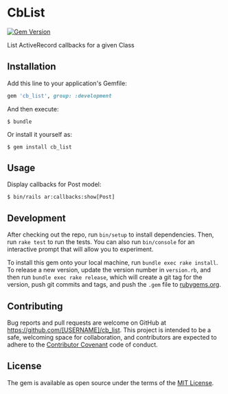 # CbList

[![Gem Version](https://badge.fury.io/rb/cb_list.svg)](https://badge.fury.io/rb/cb_list)

List ActiveRecord callbacks for a given Class


## Installation

Add this line to your application's Gemfile:

```ruby
gem 'cb_list', group: :development
```

And then execute:

    $ bundle

Or install it yourself as:

    $ gem install cb_list

## Usage
Display callbacks for Post model:

    $ bin/rails ar:callbacks:show[Post] 


## Development

After checking out the repo, run `bin/setup` to install dependencies. Then, run `rake test` to run the tests. You can also run `bin/console` for an interactive prompt that will allow you to experiment.

To install this gem onto your local machine, run `bundle exec rake install`. To release a new version, update the version number in `version.rb`, and then run `bundle exec rake release`, which will create a git tag for the version, push git commits and tags, and push the `.gem` file to [rubygems.org](https://rubygems.org).

## Contributing

Bug reports and pull requests are welcome on GitHub at https://github.com/[USERNAME]/cb_list. This project is intended to be a safe, welcoming space for collaboration, and contributors are expected to adhere to the [Contributor Covenant](http://contributor-covenant.org) code of conduct.


## License

The gem is available as open source under the terms of the [MIT License](http://opensource.org/licenses/MIT).

